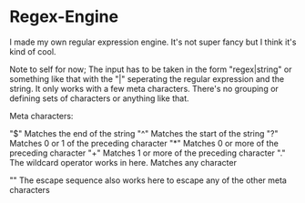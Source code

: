 # Regex-Engine
I made my own regular expression engine. It's not super fancy but I think it's kind of cool.

Note to self for now; The input has to be taken in the form "regex|string" or something like that with the "|" seperating the regular expression and the string. It only works with a few meta characters. There's no grouping or defining sets of characters or anything like that.

Meta characters:
  
  "$" Matches the end of the string
  "^" Matches the start of the string
  "?" Matches 0 or 1 of the preceding character
  "\*" Matches 0 or more of the preceding character
  "+" Matches 1 or more of the preceding character
  "." The wildcard operator works in here. Matches any character
  
  "\" The escape sequence also works here to escape any of the other meta characters
